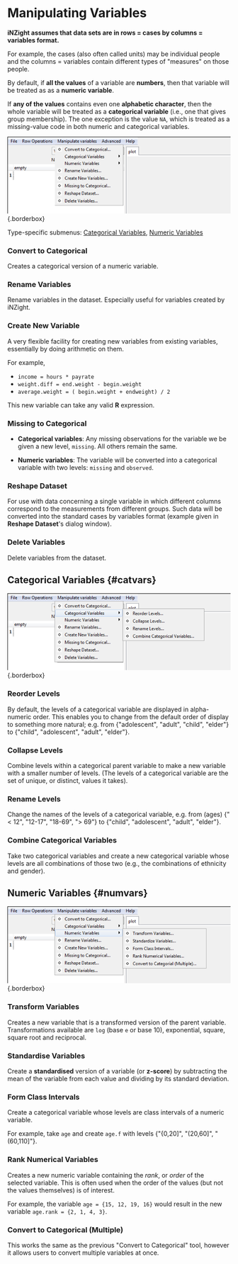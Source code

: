 # Manipulating Variables

__iNZight assumes that data sets are in rows = cases by columns = variables format.__

For example, the cases (also often called units) may be individual people and the columns = variables contain different types of "measures" on those people.

By default, if __all the values__ of a variable are __numbers__, then that variable will be treated as as a __numeric variable__.

If __any of the values__ contains even one __alphabetic character__, then the whole variable will be treated as a __categorical variable__ (i.e., one that gives group membership). The one exception is  the value `NA`, which is treated as a missing-value code in both numeric and categorical variables.

![Manipulate Variables Menu](../../img/user_guides/manipulate/manipulate.png){.borderbox}

Type-specific submenus: [Categorical Variables](#catvars), [Numeric Variables](#numvars)

### Convert to Categorical

Creates a categorical version of a numeric variable.


### Rename Variables

Rename variables in the dataset. Especially useful for variables created by iNZight.


### Create New Variable

A very flexible facility for creating new variables from existing variables, essentially by doing arithmetic on them.

For example,
- `income = hours * payrate`
- `weight.diff = end.weight - begin.weight`
- `average.weight = ( begin.weight + endweight) / 2`

This new variable can take any valid __R__ expression.


### Missing to Categorical

- __Categorical variables__:
  Any missing observations for the variable we be given a new level, `missing`. All others remain the same.

- __Numeric variables__:
  The variable will be converted into a categorical variable with two levels: `missing` and `observed`.


### Reshape Dataset

For use with data concerning a single variable in which different columns correspond to the measurements from different groups. Such data will be converted into the standard cases by variables format (example given in __Reshape Dataset__'s dialog window).


### Delete Variables

Delete variables from the dataset.








## Categorical Variables     {#catvars}
![Manipulate Categorical Variables Menu](../../img/user_guides/manipulate/manipulate-cat.png){.borderbox}


### Reorder Levels

By default, the levels of a categorical variable are displayed in alpha-numeric order. This enables you to change from the default order of display to something more natural; e.g. from {"adolescent", "adult", "child", "elder"} to {"child", "adolescent", "adult", "elder"}.


### Collapse Levels

Combine levels within a categorical parent variable to make a new variable with a smaller number of levels. (The levels of a categorical variable are the set of unique, or distinct, values it takes).


### Rename Levels

Change the names of the levels of a categorical variable, e.g. from (ages) {"< 12", "12-17", "18-69", "> 69"} to {"child", "adolescent", "adult", "elder"}.


### Combine Categorical Variables

Take two categorical variables and create a new categorical variable whose levels are all combinations of those two (e.g., the combinations of ethnicity and gender).




## Numeric Variables       {#numvars}
![Manipulate Numeric Variables Menu](../../img/user_guides/manipulate/manipulate-num.png){.borderbox}


### Transform Variables

Creates a new variable that is a transformed version of the parent variable. Transformations available are `log` (base `e` or base 10), exponential, square, square root and reciprocal.


### Standardise Variables

Create a __standardised__ version of a variable (or __z-score__) by subtracting the mean of the variable from each value and dividing by its standard deviation.


### Form Class Intervals

Create a categorical variable whose levels are class intervals of a numeric variable.

For example, take `age` and create `age.f` with levels {"{0,20]", "(20,60]", "(60,110]"}.


### Rank Numerical Variables

Creates a new numeric variable containing the _rank_, or _order_ of the selected variable.
This is often used when the order of the values (but not the values themselves) is of interest.

For example, the variable `age = {15, 12, 19, 16}` would result in the new variable `age.rank = {2, 1, 4, 3}`.


### Convert to Categorical (Multiple)

This works the same as the previous "Convert to Categorical" tool, however it allows users to convert multiple variables at once.
